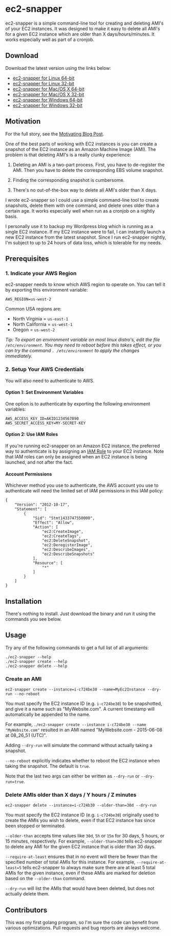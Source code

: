 # ec2-snapper

ec2-snapper is a simple command-line tool for creating and deleting AMI's of your EC2 instances.  It was designed to make it easy to delete all AMI's for a given EC2 instance which are older than X days/hours/minutes.  It works especially well as part of a cronjob.

## Download
Download the latest version using the links below:

- [ec2-snapper for Linux 64-bit](https://bintray.com/artifact/download/josh-padnick/generic/v0.2.0/linux_amd64/ec2-snapper)
- [ec2-snapper for Linux 32-bit](https://bintray.com/artifact/download/josh-padnick/generic/v0.2.0/linux_386/ec2-snapper)
- [ec2-snapper for Mac/OS X 64-bit](https://bintray.com/artifact/download/josh-padnick/generic/v0.2.0/darwin_amd64/ec2-snapper)
- [ec2-snapper for Mac/OS X 32-bit](https://bintray.com/artifact/download/josh-padnick/generic/v0.2.0/darwin_386/ec2-snapper)
- [ec2-snapper for Windows 64-bit](https://bintray.com/artifact/download/josh-padnick/generic/v0.2.0/windows_amd64/ec2-snapper.exe)
- [ec2-snapper for Windows 32-bit](https://bintray.com/artifact/download/josh-padnick/generic/v0.2.0/windows_386/ec2-snapper.exe)

## Motivation
For the full story, see the [Motivating Blog Post](https://joshpadnick.com/2015/06/18/a-simple-tool-for-snapshotting-your-ec2-instances/).

One of the best parts of working with EC2 instances is you can create a snapshot of the EC2 instance as an Amazon Machine Image (AMI).  The problem is that deleting AMI's is a really clunky experience:

1. Deleting an AMI is a two-part process.  First, you have to de-register the AMI.  Then you have to delete the corresponding EBS volume snapshot.

2. Finding the corresponding snapshot is cumbersome.

3. There's no out-of-the-box way to delete all AMI's older than X days.

I wrote ec2-snapper so I could use a simple command-line tool to create snapshots, delete them with one command, and delete ones older than a certain age.  It works especially well when run as a cronjob on a nightly basis.

I personally use it to backup my Wordpress blog which is running as a single EC2 instance.  If my EC2 instance were to fail, I can instantly launch a new EC2 instance from the latest snapshot.  Since I run ec2-snapper nightly, I'm subject to up to 24 hours of data loss, which is tolerable for my needs.

## Prerequisites

### 1. Indicate your AWS Region
ec2-snapper needs to know which AWS region to operate on. You can tell it by exporting this environment variable:

```
AWS_REGION=us-west-2
```
Common USA regions are:

- North Virginia = `us-east-1`
- North California = `us-west-1`
- Oregon = `us-west-2`

_*Tip: To export an environment variable on most linux distro's, edit the file `/etc/environment`.  You may need to reboot before this takes effect, or you can try the command `. /etc/environment` to apply the changes immediately.*_

### 2. Setup Your AWS Credentials
You will also need to authenticate to AWS.

#### Option 1: Set Environment Variables
One option is to authenticate by exporting the following environment variables:

```
AWS_ACCESS_KEY_ID=AKID1234567890
AWS_SECRET_ACCESS_KEY=MY-SECRET-KEY
```

#### Option 2: Use IAM Roles
If you're running ec2-snapper on an Amazon EC2 instance, the preferred way to authenticate is by assigning an [IAM Role](http://docs.aws.amazon.com/AWSEC2/latest/UserGuide/iam-roles-for-amazon-ec2.html) to your EC2 instance.  Note that IAM roles can only be assigned when an EC2 instance is being launched, and not after the fact.

#### Account Permissions
Whichever method you use to authenticate, the AWS account you use to authenticate will need the limited set of IAM permissions in this IAM policy:

```
{
    "Version": "2012-10-17",
    "Statement": [
        {
            "Sid": "Stmt1433747550000",
            "Effect": "Allow",
            "Action": [
                "ec2:CreateImage",
                "ec2:CreateTags",
                "ec2:DeleteSnapshot",
                "ec2:DeregisterImage",
                "ec2:DescribeImages",
                "ec2:DescribeSnapshots"
            ],
            "Resource": [
                "*"
            ]
        }
    ]
}
```

## Installation
There's nothing to install.  Just download the binary and run it using the commands you see below.

## Usage
Try any of the following commands to get a full list of all arguments:

```
./ec2-snapper --help
./ec2-snapper create --help
./ec2-snapper delete --help
```

### Create an AMI
```
ec2-snapper create --instance=i-c724be30 --name=MyEc2Instance --dry-run --no-reboot
```
You must specify the EC2 instance ID (e.g. `i-c724be30`) to be snapshotted, and give it a name such as "MyWebsite.com".  A current timestamp will automatically be appended to the name.  

For example, `./ec2-snapper create --instance i-c724be30 --name "MyWebsite.com"` resulted in an AMI named "MyWebsite.com - 2015-06-08 at 08_26_51 (UTC)".

Adding `--dry-run` will simulate the command without actually taking a snapshot.

`--no-reboot` explicitly indicates whether to reboot the EC2 instance when taking the snapshot.  The default is `true`.

Note that the last two args can either be written as `--dry-run` or `--dry-run=true`.  

### Delete AMIs older than X days / Y hours / Z minutes
```
ec2-snapper delete --instance=i-c724b30 --older-than=30d --dry-run
```
You must specify the EC2 instance ID (e.g. `i-c724be30`) originally used to create the AMIs you wish to delete, even if that EC2 instance has since been stopped or terminated.  

`--older-than` accepts time values like `30d`, `5h` or `15m` for 30 days, 5 hours, or 15 minutes, respectively.  For example, `--older-than=30d` tells ec2-snapper to delete any AMI for the given EC2 instance that is older than 30 days.

`--require-at-least` ensures that in no event will there be fewer than the specified number of total AMIs for this instance.  For example, `--require-at-least=5` tells ec2-snapper to always make sure there are at least 5 total AMIs for the given instance, even if these AMIs are marked for deletion based on the `--older-than` command.

`--dry-run` will list the AMIs that would have been deleted, but does not actually delete them.

## Contributors
This was my first golang program, so I'm sure the code can benefit from various optimizations.  Pull requests and bug reports are always welcome.
